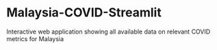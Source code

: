 # Malaysia-COVID-Streamlit
Interactive web application showing all available data on relevant COVID metrics for Malaysia
